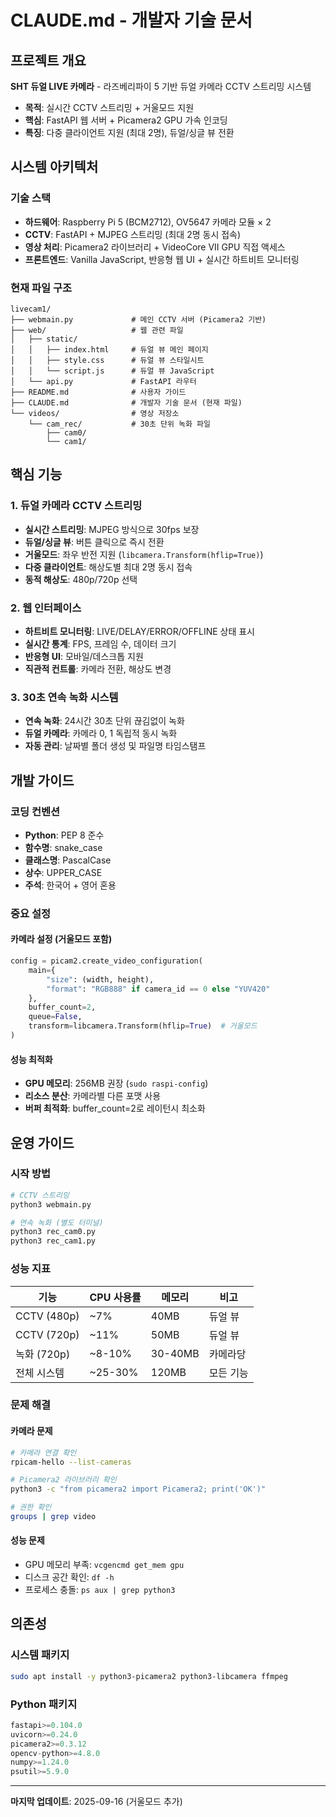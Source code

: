 # CLAUDE.md - 개발자 기술 문서

## 프로젝트 개요

**SHT 듀얼 LIVE 카메라** - 라즈베리파이 5 기반 듀얼 카메라 CCTV 스트리밍 시스템
- **목적**: 실시간 CCTV 스트리밍 + 거울모드 지원
- **핵심**: FastAPI 웹 서버 + Picamera2 GPU 가속 인코딩
- **특징**: 다중 클라이언트 지원 (최대 2명), 듀얼/싱글 뷰 전환

## 시스템 아키텍처

### 기술 스택
- **하드웨어**: Raspberry Pi 5 (BCM2712), OV5647 카메라 모듈 × 2
- **CCTV**: FastAPI + MJPEG 스트리밍 (최대 2명 동시 접속)
- **영상 처리**: Picamera2 라이브러리 + VideoCore VII GPU 직접 액세스
- **프론트엔드**: Vanilla JavaScript, 반응형 웹 UI + 실시간 하트비트 모니터링

### 현재 파일 구조
```
livecam1/
├── webmain.py             # 메인 CCTV 서버 (Picamera2 기반)
├── web/                   # 웹 관련 파일
│   ├── static/
│   │   ├── index.html     # 듀얼 뷰 메인 페이지
│   │   ├── style.css      # 듀얼 뷰 스타일시트
│   │   └── script.js      # 듀얼 뷰 JavaScript
│   └── api.py             # FastAPI 라우터
├── README.md              # 사용자 가이드
├── CLAUDE.md              # 개발자 기술 문서 (현재 파일)
└── videos/                # 영상 저장소
    └── cam_rec/           # 30초 단위 녹화 파일
        ├── cam0/
        └── cam1/
```

## 핵심 기능

### 1. 듀얼 카메라 CCTV 스트리밍
- **실시간 스트리밍**: MJPEG 방식으로 30fps 보장
- **듀얼/싱글 뷰**: 버튼 클릭으로 즉시 전환
- **거울모드**: 좌우 반전 지원 (`libcamera.Transform(hflip=True)`)
- **다중 클라이언트**: 해상도별 최대 2명 동시 접속
- **동적 해상도**: 480p/720p 선택

### 2. 웹 인터페이스
- **하트비트 모니터링**: LIVE/DELAY/ERROR/OFFLINE 상태 표시
- **실시간 통계**: FPS, 프레임 수, 데이터 크기
- **반응형 UI**: 모바일/데스크톱 지원
- **직관적 컨트롤**: 카메라 전환, 해상도 변경

### 3. 30초 연속 녹화 시스템
- **연속 녹화**: 24시간 30초 단위 끊김없이 녹화
- **듀얼 카메라**: 카메라 0, 1 독립적 동시 녹화
- **자동 관리**: 날짜별 폴더 생성 및 파일명 타임스탬프

## 개발 가이드

### 코딩 컨벤션
- **Python**: PEP 8 준수
- **함수명**: snake_case
- **클래스명**: PascalCase
- **상수**: UPPER_CASE
- **주석**: 한국어 + 영어 혼용

### 중요 설정

#### 카메라 설정 (거울모드 포함)
```python
config = picam2.create_video_configuration(
    main={
        "size": (width, height),
        "format": "RGB888" if camera_id == 0 else "YUV420"
    },
    buffer_count=2,
    queue=False,
    transform=libcamera.Transform(hflip=True)  # 거울모드
)
```

#### 성능 최적화
- **GPU 메모리**: 256MB 권장 (`sudo raspi-config`)
- **리소스 분산**: 카메라별 다른 포맷 사용
- **버퍼 최적화**: buffer_count=2로 레이턴시 최소화

## 운영 가이드

### 시작 방법
```bash
# CCTV 스트리밍
python3 webmain.py

# 연속 녹화 (별도 터미널)
python3 rec_cam0.py
python3 rec_cam1.py
```

### 성능 지표
| 기능 | CPU 사용률 | 메모리 | 비고 |
|------|------------|--------|------|
| CCTV (480p) | ~7% | 40MB | 듀얼 뷰 |
| CCTV (720p) | ~11% | 50MB | 듀얼 뷰 |
| 녹화 (720p) | ~8-10% | 30-40MB | 카메라당 |
| 전체 시스템 | ~25-30% | 120MB | 모든 기능 |

### 문제 해결

#### 카메라 문제
```bash
# 카메라 연결 확인
rpicam-hello --list-cameras

# Picamera2 라이브러리 확인
python3 -c "from picamera2 import Picamera2; print('OK')"

# 권한 확인
groups | grep video
```

#### 성능 문제
- GPU 메모리 부족: `vcgencmd get_mem gpu`
- 디스크 공간 확인: `df -h`
- 프로세스 충돌: `ps aux | grep python3`

## 의존성

### 시스템 패키지
```bash
sudo apt install -y python3-picamera2 python3-libcamera ffmpeg
```

### Python 패키지
```python
fastapi>=0.104.0
uvicorn>=0.24.0
picamera2>=0.3.12
opencv-python>=4.8.0
numpy>=1.24.0
psutil>=5.9.0
```

---

**마지막 업데이트**: 2025-09-16 (거울모드 추가)